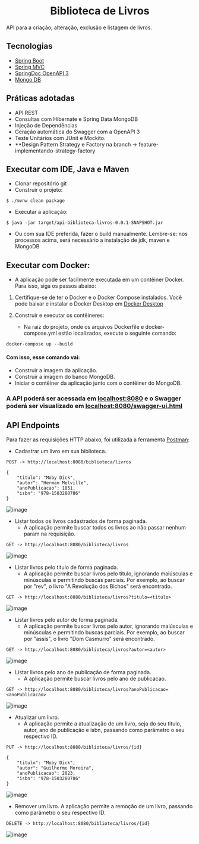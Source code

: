 <h1 align="center">
  Biblioteca de Livros
</h1>

API para a criação, alteração, exclusão e listagem de livros.

## Tecnologias
 
- [Spring Boot](https://spring.io/projects/spring-boot)
- [Spring MVC](https://docs.spring.io/spring-framework/reference/web/webmvc.html)
- [SpringDoc OpenAPI 3](https://springdoc.org/v2/#spring-webflux-support)
- [Mongo DB](https://www.mongodb.com/pt-br/docs/)

## Práticas adotadas

- API REST
- Consultas com Hibernate e Spring Data MongoDB
- Injeção de Dependências
- Geração automática do Swagger com a OpenAPI 3
- Teste Unitários com JUnit e Mockito.
- **Design Pattern Strategy e Factory na branch -> feature-implementando-strategy-factory
  
## Executar com IDE, Java e Maven

- Clonar repositório git
- Construir o projeto:
```
$ ./mvnw clean package
```
- Executar a aplicação:
```
$ java -jar target/api-biblioteca-livros-0.0.1-SNAPSHOT.jar
```
- Ou com sua IDE preferida, fazer o build manualmente. Lembre-se: nos processos acima, será necessário a instalação de jdk, maven e MongoDB

## Executar com Docker:
  - A aplicação pode ser facilmente executada em um contêiner Docker. Para isso, siga os passos abaixo:

1. Certifique-se de ter o Docker e o Docker Compose instalados. Você pode baixar e instalar o Docker Desktop em [Docker Desktop](docker.com)

2. Construir e executar os contêineres:
    - Na raiz do projeto, onde os arquivos Dockerfile e docker-compose.yml estão localizados, execute o seguinte comando:

```
docker-compose up --build
```
#### Com isso, esse comando vai:
  - Construir a imagem da aplicação.
  - Construir a imagem do banco MongoDB.
  - Iniciar o contêiner da aplicação junto com o contêiner do MongoDB.

### A API poderá ser acessada em [localhost:8080](http://localhost:8080) e o Swagger poderá ser visualizado em [localhost:8080/swagger-ui.html](http://localhost:8080/swagger-ui.html)

## API Endpoints

Para fazer as requisições HTTP abaixo, foi utilizada a ferramenta [Postman](https://www.postman.com/):

- Cadastrar um livro em sua biblioteca.
```
POST -> http://localhost:8080/biblioteca/livros

{
    "titulo": "Moby Dick",
    "autor": "Herman Melville",
    "anoPublicacao": 1851,
    "isbn": "978-1503280786"
}
```
![image](https://github.com/user-attachments/assets/2928d61b-9d02-4199-a380-46ba2bcf8219)

- Listar todos os livros cadastrados de forma paginada.
  - A aplicação permite buscar todos os livros ao não passar nenhum param na requisição.
```
GET -> http://localhost:8080/biblioteca/livros
```
![image](https://github.com/user-attachments/assets/c34b78dc-280a-456b-bb14-82538bbac384)

- Listar livros pelo titulo de forma paginada.
  - A aplicação permite buscar livros pelo título, ignorando maiúsculas e minúsculas e permitindo buscas parciais. Por exemplo, ao buscar por "rev", o livro "A Revolução dos Bichos" será encontrado.
```
GET -> http://localhost:8080/biblioteca/livros?titulo=<titulo>
```
![image](https://github.com/user-attachments/assets/af43ff79-987d-4d07-be7f-63bdfa27cb51)

- Listar livros pelo autor de forma paginada.
  - A aplicação permite buscar livros pelo autor, ignorando maiúsculas e minúsculas e permitindo buscas parciais. Por exemplo, ao buscar por "assis", o livro "Dom Casmurro" será encontrado.
```
GET -> http://localhost:8080/biblioteca/livros?autor=<autor>
```
![image](https://github.com/user-attachments/assets/49a41b47-37df-48aa-ba85-b676fc3d7035)

- Listar livros pelo ano de publicação de forma paginada.
  - A aplicação permite buscar livros pelo ano de publicacao.
```
GET -> http://localhost:8080/biblioteca/livros?anoPublicacao=<anoPublicacao>
```
![image](https://github.com/user-attachments/assets/f19c6bfa-33fe-41b0-b782-c0138b56c0ef)

- Atualizar um livro.
  - A aplicação permite a atualização de um livro, seja do seu titulo, autor, ano de publicação e isbn, passando como parâmetro o seu respectivo ID.
```
PUT -> http://localhost:8080/biblioteca/livros/{id}

{
    "titulo": "Moby Dick",
    "autor": "Guilherme Moreira",
    "anoPublicacao": 2023,
    "isbn": "978-1503280786"
}

```
![image](https://github.com/user-attachments/assets/2971fdbd-b418-4ca1-af26-ea7c2bf444a5)

- Remover um livro.
  A aplicação permite a remoção de um livro, passando como parâmetro o seu respectivo ID.
```
DELETE -> http://localhost:8080/biblioteca/livros/{id}
```
![image](https://github.com/user-attachments/assets/aff4279f-b9b2-403c-b95b-b99e0d34b96a)


